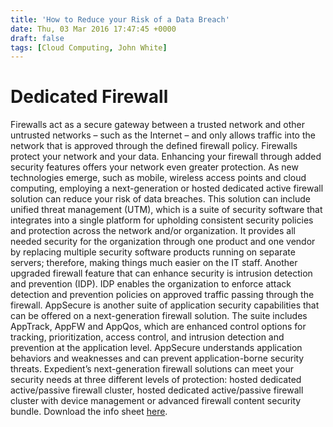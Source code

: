 ```yaml
---
title: 'How to Reduce your Risk of a Data Breach'
date: Thu, 03 Mar 2016 17:47:45 +0000
draft: false
tags: [Cloud Computing, John White]
---
```


**Dedicated Firewall**
======================

Firewalls act as a secure gateway between a trusted network and other untrusted networks – such as the Internet – and only allows traffic into the network that is approved through the defined firewall policy. Firewalls protect your network and your data. Enhancing your firewall through added security features offers your network even greater protection. As new technologies emerge, such as mobile, wireless access points and cloud computing, employing a next-generation or hosted dedicated active firewall solution can reduce your risk of data breaches. This solution can include unified threat management (UTM), which is a suite of security software that integrates into a single platform for upholding consistent security policies and protection across the network and/or organization. It provides all needed security for the organization through one product and one vendor by replacing multiple security software products running on separate servers; therefore, making things much easier on the IT staff. Another upgraded firewall feature that can enhance security is intrusion detection and prevention (IDP). IDP enables the organization to enforce attack detection and prevention policies on approved traffic passing through the firewall. AppSecure is another suite of application security capabilities that can be offered on a next-generation firewall solution. The suite includes AppTrack, AppFW and AppQos, which are enhanced control options for tracking, prioritization, access control, and intrusion detection and prevention at the application level. AppSecure understands application behaviors and weaknesses and can prevent application-borne security threats. Expedient’s next-generation firewall solutions can meet your security needs at three different levels of protection: hosted dedicated active/passive firewall cluster, hosted dedicated active/passive firewall cluster with device management or advanced firewall content security bundle. Download the info sheet [here](http://bit.ly/1m0TZ4O).
